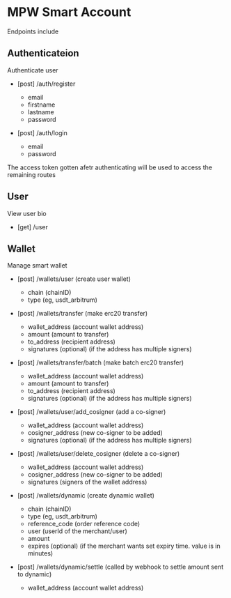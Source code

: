# MPW Smart Account

<!--  -->

Endpoints include

## Authenticateion

Authenticate user

- [post] /auth/register
  - email
  - firstname
  - lastname
  - password
  
- [post] /auth/login
  - email
  - password

The access token gotten afetr authenticating will be used to access the remaining routes

## User

View user bio

- [get] /user

## Wallet

Manage smart wallet

- [post] /wallets/user (create user wallet)
  - chain (chainID)
  - type (eg, usdt_arbitrum)
  
- [post] /wallets/transfer (make erc20 transfer)
  - wallet_address (account wallet address)
  - amount (amount to transfer)
  - to_address (recipient address)
  - signatures (optional) (if the address has multiple signers)
  
- [post] /wallets/transfer/batch (make batch erc20 transfer)
  - wallet_address (account wallet address)
  - amount (amount to transfer)
  - to_address (recipient address)
  - signatures (optional) (if the address has multiple signers)
  
- [post] /wallets/user/add_cosigner (add a co-signer)
  - wallet_address (account wallet address)
  - cosigner_address (new co-signer to be added)
  - signatures (optional) (if the address has multiple signers)

- [post] /wallets/user/delete_cosigner (delete a co-signer)
  - wallet_address (account wallet address)
  - cosigner_address (new co-signer to be added)
  - signatures (signers of the wallet address)
  
- [post] /wallets/dynamic (create dynamic wallet)
  - chain (chainID)
  - type (eg, usdt_arbitrum)
  - reference_code (order reference code)
  - user (userId of the merchant/user)
  - amount 
  - expires (optional) (if the merchant wants set expiry time. value is in minutes)
  
- [post] /wallets/dynamic/settle (called by webhook to settle amount sent to dynamic)
  - wallet_address (account wallet address)

